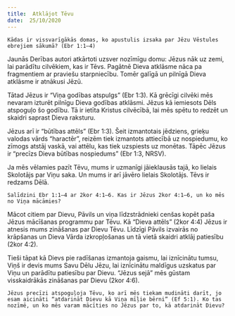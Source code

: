 ```yaml
---
title:  Atklājot Tēvu
date:  25/10/2020
---
```


`Kādas ir vissvarīgākās domas, ko apustulis izsaka par Jēzu Vēstules ebrejiem sākumā? (Ebr 1:1–4)`

Jaunās Derības autori atkārtoti uzsver nozīmīgu domu: Jēzus nāk uz zemi, lai parādītu cilvēkiem, kas ir Tēvs. Pagātnē Dieva atklāsme nāca pa fragmentiem ar praviešu starpniecību. Tomēr galīgā un pilnīgā Dieva atklāsme ir atnākusi Jēzū.

Tātad Jēzus ir “Viņa godības atspulgs” (Ebr 1:3). Kā grēcīgi cilvēki mēs nevaram izturēt pilnīgu Dieva godības atklāsmi. Jēzus kā iemiesots Dēls atspoguļo šo godību. Tā ir ietīta Kristus cilvēcībā, lai mēs spētu to redzēt un skaidri saprast Dieva raksturu.

Jēzus arī ir “būtības attēls” (Ebr 1:3). Šeit izmantotais jēdziens, grieķu valodas vārds “haractēr”, reizēm tiek izmantots attiecībā uz nospiedumu, ko zīmogs atstāj vaskā, vai attēlu, kas tiek uzspiests uz monētas. Tāpēc Jēzus ir “precīzs Dieva būtības nospiedums” (Ebr 1:3, NRSV).

Ja mēs vēlamies pazīt Tēvu, mums ir uzmanīgi jāieklausās tajā, ko lielais Skolotājs par Viņu saka. Un mums ir arī jāvēro lielais Skolotājs. Tēvs ir redzams Dēlā.

`Salīdzini Ebr 1:1–4 ar 2kor 4:1–6. Kas ir Jēzus 2kor 4:1–6, un ko mēs no Viņa mācāmies?`

Mācot citiem par Dievu, Pāvils un viņa līdzstrādnieki cenšas kopēt paša Jēzus mācīšanas programmu par Tēvu. Kā “Dieva attēls” (2kor 4:4) Jēzus ir atnesis mums zināšanas par Dievu Tēvu. Līdzīgi Pāvils izvairās no krāpšanas un Dieva Vārda izkropļošanas un tā vietā skaidri atklāj patiesību (2kor 4:2).

Tieši tāpat kā Dievs pie radīšanas izmantoja gaismu, lai iznīcinātu tumsu, Viņš ir devis mums Savu Dēlu Jēzu, lai iznīcinātu maldīgus uzskatus par Viņu un parādītu patiesību par Dievu. “Jēzus sejā” mēs gūstam visskaidrākās zināšanas par Dievu (2kor 4:6).

`Jēzus precīzi atspoguļoja Tēvu, ko arī mēs tiekam mudināti darīt, jo esam aicināti “atdarināt Dievu kā Viņa mīļie bērni” (Ef 5:1). Ko tas nozīmē, un ko mēs varam mācīties no Jēzus par to, kā atdarināt Dievu?`